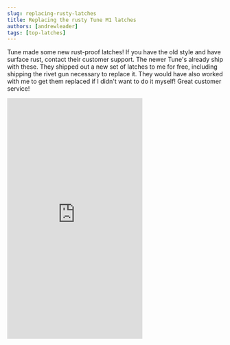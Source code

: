 ```yaml
---
slug: replacing-rusty-latches
title: Replacing the rusty Tune M1 latches
authors: [andrewleader]
tags: [top-latches]
---
```


Tune made some new rust-proof latches! If you have the old style and have surface rust, contact their customer support. The newer Tune's already ship with these. They shipped out a new set of latches to me for free, including shipping the rivet gun necessary to replace it. They would have also worked with me to get them replaced if I didn't want to do it myself! Great customer service!

<iframe width="315" height="560"
src="https://www.youtube.com/embed/6_9y8gVMeIs"
title="YouTube video player"
frameborder="0"
allow="accelerometer; autoplay; clipboard-write; encrypted-media; gyroscope; picture-in-picture; web-share"
allowfullscreen></iframe>